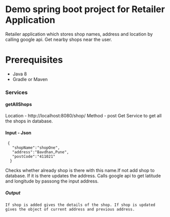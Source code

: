 # Demo spring boot project for Retailer Application

Retailer application which stores shop names, address and location by calling google api. Get nearby shops near the user.

# Prerequisites

  - Java 8
  - Gradle or Maven


### Services
#### getAllShops
  Location -  http://localhost:8080/shop/
  Method - post
    Get Service to get all the shops in database.
#### Input - Json 
     {
       "shopName":"shopOne",
       "address":"Bavdhan,Pune",
       "postCode":"411021"
      }
   Checks whether already shop is there with this name.If not add shop to database.
 If it is there updates the address. Calls google api to get latitude and longitude by passong the input address.
 
##### Output
    If shop is added gives the details of the shop. If shop is updated gives the object of current address and previous address.
